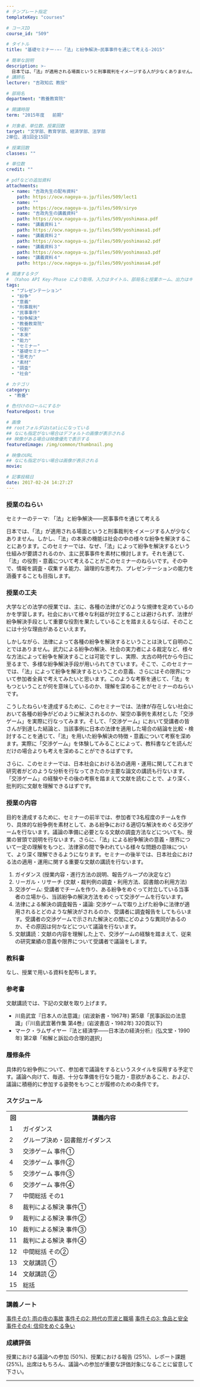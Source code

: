 ```yaml
---
# テンプレート指定
templateKey: "courses"

# コースID
course_id: "509"

# タイトル
title: "基礎セミナー-−-「法」と紛争解決―民事事件を通じて考える-2015"

# 簡単な説明
description: >-
  日本では、「法」が適用される場面というと刑事裁判をイメージする人が少なくありません。しかし、「法」の本来の機能は社会の中の様々な紛争を解決することにあります。このセミナーでは、なぜ、「法」によって紛争を解決するという仕組みが要請されるのか、主に民事事件を素材に検討します。それを通じて、「法」の役割・意義について考えることがこのセミナーのねらいです。その中で、情報を調査・収集する能力、論理的な思考力 ....
# 講師名
lecturer: "吉政知広 教授"

# 部局名
department: "教養教育院"

# 開講時限
term: "2015年度	前期"

# 対象者、単位数、授業回数
target: "文学部、教育学部、経済学部、法学部
2単位、週1回全15回"

# 授業回数
classes: ""

# 単位数
credit: ""

# pdfなどの追加資料
attachments:
  - name: "吉政先生の配布資料" 
    path: https://ocw.nagoya-u.jp/files/509/lect1
  - name: "" 
    path: https://ocw.nagoya-u.jp/files/509/siryo
  - name: "吉政先生の講義資料" 
    path: https://ocw.nagoya-u.jp/files/509/yoshimasa.pdf
  - name: "講義資料１" 
    path: https://ocw.nagoya-u.jp/files/509/yoshimasa1.pdf
  - name: "講義資料２" 
    path: https://ocw.nagoya-u.jp/files/509/yoshimasa2.pdf
  - name: "講義資料３" 
    path: https://ocw.nagoya-u.jp/files/509/yoshimasa3.pdf
  - name: "講義資料４" 
    path: https://ocw.nagoya-u.jp/files/509/yoshimasa4.pdf

# 関連するタグ
# （Yahoo API Key-Phase により取得。入力はタイトル、部局名と授業ホーム、出力はキーフレーズ（tags））
tags:
  - "プレゼンテーション"
  - "紛争"
  - "意義"
  - "刑事裁判"
  - "民事事件"
  - "紛争解決"
  - "教養教育院"
  - "役割"
  - "本来"
  - "能力"
  - "セミナー"
  - "基礎セミナー"
  - "思考力"
  - "素材"
  - "調査"
  - "社会"

# カテゴリ
category:
 - "教養"

# 色付けのロールにするか
featuredpost: true

# 画像
## rootフォルダはstaticになっている
## なにも指定がない場合はデフォルトの画像が表示される
## 映像がある場合は映像優先で表示する
featuredimage: /img/common/thumbnail.png

# 映像のURL
## なにも指定がない場合は画像が表示される
movie: 

# 記事投稿日
date: 2017-02-24 14:27:27
---
```


### 授業のねらい

セミナーのテーマ: 「法」と紛争解決――民事事件を通じて考える

日本では、「法」が適用される場面というと刑事裁判をイメージする人が少なくありません。しかし、「法」の本来の機能は社会の中の様々な紛争を解決することにあります。このセミナーでは、なぜ、「法」によって紛争を解決するという仕組みが要請されるのか、主に民事事件を素材に検討します。それを通じて、「法」の役割・意義について考えることがこのセミナーのねらいです。その中で、情報を調査・収集する能力、論理的な思考力、プレゼンテーションの能力を涵養することも目指します。


### 授業の工夫

大学などの法学の授業では、主に、各種の法律がどのような規律を定めているのかを学習します。社会において様々な利益が対立することは避けられず、法律が紛争解決手段として重要な役割を果たしていることを踏まえるならば、そのことには十分な理由があるといえます。

しかしながら、法律によって各種の紛争を解決するということは決して自明のことではありません。武力による紛争の解決、社会の実力者による裁定など、様々な方法によって紛争を解決することは可能ですし、実際、太古の時代から今日に至るまで、多様な紛争解決手段が用いられてきています。そこで、このセミナーでは、「法」によって紛争を解決するということの意義、さらにはその限界について参加者全員で考えてみたいと思います。このような考察を通じて、「法」をもつということが何を意味しているのか、理解を深めることがセミナーのねらいです。

こうしたねらいを達成するために、このセミナーでは、法律が存在しない社会において各種の紛争がどのように解決されるのか、架空の事例を素材とした「交渉ゲーム」を実際に行なってみます。そして、「交渉ゲーム」において受講者の皆さんが到達した結論と、当該事例に日本の法律を適用した場合の結論を比較・検討することを通じて、「法」を用いた紛争解決の特徴・意義について考察を深めます。実際に「交渉ゲーム」を体験してみることによって、教科書などを読んだだけの場合よりも考えを深めることができるはずです。

さらに、このセミナーでは、日本社会における法の適用・運用に関してこれまで研究者がどのような分析を行なってきたのか主要な論文の講読も行ないます。「交渉ゲーム」の経験やその後の考察を踏まえて文献を読むことで、より深く、批判的に文献を理解できるはずです。





### 授業の内容

目的を達成するために、セミナーの前半では、参加者で3名程度のチームを作り、具体的な紛争例を素材として、ある紛争における適切な解決をめぐる交渉ゲームを行ないます。議論の準備に必要となる文献の調査方法などについても、授業の冒頭で説明を行ないます。さらに、「法」による紛争解決の意義・限界について一定の理解をもつと、法律家の間で争われている様々な問題の意味について、より深く理解できるようになります。セミナーの後半では、日本社会における法の適用・運用に関する重要な文献の講読を行ないます。

1. ガイダンス (授業内容・進行方法の説明、報告グループの決定など)
2. リーガル・リサーチ (文献・裁判例の調査・利用方法、図書館の利用方法)
3. 交渉ゲーム: 受講者でチームを作り、ある紛争をめぐって対立している当事者の立場から、当該紛争の解決方法をめぐって交渉ゲームを行ないます。
4. 法律による解決の調査報告・議論: 交渉ゲームで取り上げた紛争に法律が適用されるとどのような解決がされるのか、受講者に調査報告をしてもらいます。受講者の交渉ゲームで示された解決との間にどのような異同があるのか、その原因は何かなどについて議論を行ないます。
5. 文献講読：文献の内容を理解した上で、交渉ゲームの経験を踏まえて、従来の研究業績の意義や限界について受講者で議論をします。

### 教科書

なし、授業で用いる資料を配布します。

### 参考書

文献講読では、下記の文献を取り上げます。

* 川島武宜『日本人の法意識』(岩波新書・1967年) 第5章「民事訴訟の法意識」(『川島武宜著作集 第4巻』(岩波書店・1982年) 320頁以下)
* マーク・ラムザイヤー『法と経済学――日本法の経済分析』(弘文堂・1990年) 第2章「和解と訴訟の合理的選択」

### 履修条件

具体的な紛争例について、参加者で議論をするというスタイルを採用する予定です。議論へ向けて、毎週、十分な準備を行なう能力・意欲があること、および、議論に積極的に参加する姿勢をもつことが履修のための条件です。


<h3>スケジュール</h3>
<table class="basic" width="455">
<tr>
<th width="20" class="center">回</th>
<th width="435" class="center">講義内容</th>
</tr>

<tr>
<td width="20" class="center">1</td>
<td width="435">ガイダンス</td>
</tr>

<tr>
<td width="20" class="center">2</td>
<td width="435">グループ決め・図書館ガイダンス</td>
</tr>

<tr>
<td width="20" class="center">3</td>
<td width="435">交渉ゲーム 事件①</td>
</tr>

<tr>
<td width="20" class="center">4</td>
<td width="435">交渉ゲーム 事件②</td>
</tr>

<tr>
<td width="20" class="center">5</td>
<td width="435">交渉ゲーム 事件③</td>
</tr>

<tr>
<td width="20" class="center">6</td>
<td width="435">交渉ゲーム 事件④</td>
</tr>

<tr>
<td width="20" class="center">7</td>
<td width="435">中間総括 その1</td>
</tr>

<tr>
<td width="20" class="center">8</td>
<td width="435">裁判による解決 事件①</td>
</tr>

<tr>
<td width="20" class="center">9</td>
<td width="435">裁判による解決 事件②</td>
</tr>

<tr>
<td width="20" class="center">10</td>
<td width="435">裁判による解決 事件③</td>
</tr>

<tr>
<td width="20" class="center">11</td>
<td width="435">裁判による解決 事件④</td>
</tr>

<tr>
<td width="20" class="center">12</td>
<td width="435">中間総括 その②</td>
</tr>

<tr>
<td width="20" class="center">13</td>
<td width="435">文献講読 ①</td>
</tr>

<tr>
<td width="20" class="center">14</td>
<td width="435">文献講読 ②</td>
</tr>

<tr>
<td width="20" class="center">15</td>
<td width="435">総括</td>
</tr>


</table>


### 講義ノート

[事件その1: 雨の夜の事故](https://ocw.nagoya-u.jp/files/509/yoshimasa1.pdf) 
[事件その2: 時代の荒波と職場](https://ocw.nagoya-u.jp/files/509/yoshimasa2.pdf) 
[事件その3: 食品と安全](https://ocw.nagoya-u.jp/files/509/yoshimasa3.pdf) 
[事件その4: 信仰をめぐる争い](https://ocw.nagoya-u.jp/files/509/yoshimasa4.pdf) 




### 成績評価

授業における議論への参加 (50%)、授業における報告 (25%)、レポート課題 (25%)。出席はもちろん、議論への参加が重要な評価対象になることに留意して下さい。



-----